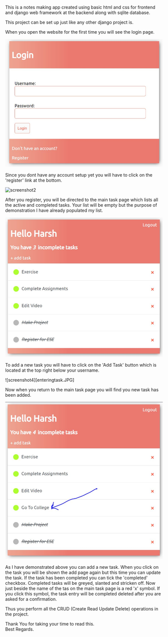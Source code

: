 This is a notes making app created using basic html and css for frontend and django web framework at the backend along with sqlite database.  

This project can be set up just like any other django project is.  

When you open the website for the first time you will see the login page.  
  
  
![screenshot](login.JPG)
  
Since you dont have any account setup yet you will have to click on the 'register' link at the bottom.
  
  
![screenshot2](register.JPG)
  
After you register, you will be directed to the main task page which lists all the active and completed tasks. Your list will be empty but the purpose of demonstration I have already populated my list.
  
  
![screenshot3](tasks.JPG)
  
To add a new task you will have to click on the 'Add Task' button which is located at the top right below your username.
  
  
![screenshot4][enteringtask.JPG]
  
Now when you return to the main task page you will find you new task has been added.
  
  
![screenshot5](taskupdated.JPG)

As I have demonstrated above you can add a new task. When you click on the task you will be shown the add page again but this time you can update the task. If the task has been completed you can tick the 'completed' checkbox. Completed tasks will be greyed, slanted and stricken off. Now just beside the name of the tas on the main task page is a red 'x' symbol. If you click this symbol, the task entry will be completed deleted after you are asked for a confirmation.
  
Thus you perform all the CRUD (Create Read Update Delete) operations in the project.
  
Thank You for taking your time to read this.  
Best Regards.
